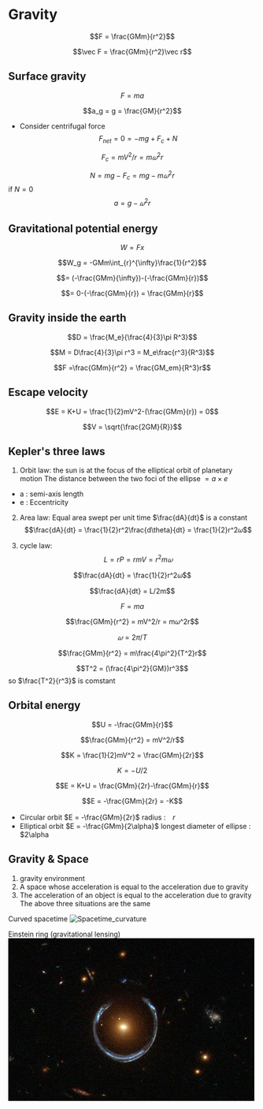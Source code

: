 # Gravity
$$F = \frac{GMm}{r^2}$$

$$\vec F = \frac{GMm}{r^2}\vec r$$
## Surface gravity
$$F = ma$$

$$a_g = g = \frac{GM}{r^2}$$
* Consider centrifugal force
$$F_{net} = 0 = -mg+F_c+N$$

$$F_c = mV^2/r = m𝜔^2r$$		

$$N = mg-F_c = mg-m𝜔^2r$$
if $N = 0$
$$a = g-𝜔^2r$$
## Gravitational potential energy
$$W = Fx$$

$$W_g = -GMm\int_{r}^{\infty}\frac{1}{r^2}$$

$$= (-\frac{GMm}{\infty})-(-\frac{GMm}{r})$$

$$= 0-(-\frac{GMm}{r}) = \frac{GMm}{r}$$

## Gravity inside the earth
$$D = \frac{M_e}{\frac{4}{3}\pi R^3}$$

$$M = D\frac{4}{3}\pi r^3 = M_e\frac{r^3}{R^3}$$

$$F =\frac{GMm}{r^2} = \frac{GM_em}{R^3}r$$
## Escape velocity
$$E = K+U = \frac{1}{2}mV^2-(\frac{GMm}{r}) = 0$$

$$V = \sqrt{\frac{2GM}{R}}$$
## Kepler's three laws
1. Orbit law: 
the sun is at the focus of the elliptical orbit of planetary motion 
The distance between the two foci of the ellipse $= a×e$
* a : semi-axis length
* e : Eccentricity

2. Area law:
Equal area swept per unit time
$\frac{dA}{dt}$ is a constant
$$\frac{dA}{dt} = \frac{1}{2}r^2\frac{d\theta}{dt} = \frac{1}{2}r^2𝜔$$

3. cycle law:
$$L = rP = rmV = r^2m𝜔$$

$$\frac{dA}{dt} = \frac{1}{2}r^2𝜔$$

$$\frac{dA}{dt} = L/2m$$

$$F = ma$$

$$\frac{GMm}{r^2} = mV^2/r = m𝜔^2r$$

$$𝜔 = 2\pi/T$$

$$\frac{GMm}{r^2} = m\frac{4\pi^2}{T^2}r$$

$$T^2 = (\frac{4\pi^2}{GM})r^3$$
so $\frac{T^2}{r^3}$ is comstant

## Orbital energy
$$U = -\frac{GMm}{r}$$

$$\frac{GMm}{r^2} = mV^2/r$$

$$K = \frac{1}{2}mV^2 = \frac{GMm}{2r}$$

$$K = -U/2$$

$$E = K+U =  \frac{GMm}{2r}-\frac{GMm}{r}$$

$$E = -\frac{GMm}{2r} = -K$$

* Circular orbit $E = -\frac{GMm}{2r}$
radius :　$r$
* Elliptical orbit $E = -\frac{GMm}{2\alpha}$
longest diameter of ellipse : $2\alpha

## Gravity & Space
1. gravity environment
2. A space whose acceleration is equal to the acceleration due to gravity
3. The acceleration of an object is equal to the acceleration due to gravity
The above three situations are the same

Curved spacetime
![Spacetime_curvature](picture/Spacetime_curvature.jpg)

Einstein ring (gravitational lensing)
![Einstein_Ring](picture/Einstein_Ring.jpg)
